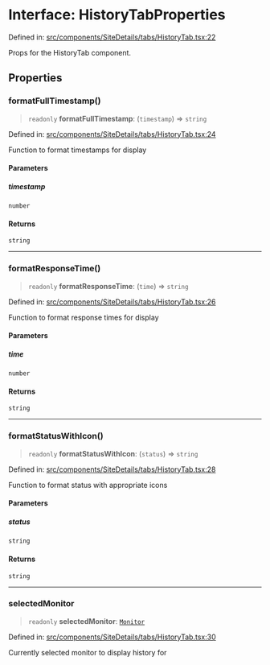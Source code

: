 # Interface: HistoryTabProperties

Defined in: [src/components/SiteDetails/tabs/HistoryTab.tsx:22](https://github.com/Nick2bad4u/Uptime-Watcher/blob/8a1973382d5fe14c52996ecda381894eb7ecd4a6/src/components/SiteDetails/tabs/HistoryTab.tsx#L22)

Props for the HistoryTab component.

## Properties

### formatFullTimestamp()

> `readonly` **formatFullTimestamp**: (`timestamp`) => `string`

Defined in: [src/components/SiteDetails/tabs/HistoryTab.tsx:24](https://github.com/Nick2bad4u/Uptime-Watcher/blob/8a1973382d5fe14c52996ecda381894eb7ecd4a6/src/components/SiteDetails/tabs/HistoryTab.tsx#L24)

Function to format timestamps for display

#### Parameters

##### timestamp

`number`

#### Returns

`string`

***

### formatResponseTime()

> `readonly` **formatResponseTime**: (`time`) => `string`

Defined in: [src/components/SiteDetails/tabs/HistoryTab.tsx:26](https://github.com/Nick2bad4u/Uptime-Watcher/blob/8a1973382d5fe14c52996ecda381894eb7ecd4a6/src/components/SiteDetails/tabs/HistoryTab.tsx#L26)

Function to format response times for display

#### Parameters

##### time

`number`

#### Returns

`string`

***

### formatStatusWithIcon()

> `readonly` **formatStatusWithIcon**: (`status`) => `string`

Defined in: [src/components/SiteDetails/tabs/HistoryTab.tsx:28](https://github.com/Nick2bad4u/Uptime-Watcher/blob/8a1973382d5fe14c52996ecda381894eb7ecd4a6/src/components/SiteDetails/tabs/HistoryTab.tsx#L28)

Function to format status with appropriate icons

#### Parameters

##### status

`string`

#### Returns

`string`

***

### selectedMonitor

> `readonly` **selectedMonitor**: [`Monitor`](../../../../../../shared/types/interfaces/Monitor.md)

Defined in: [src/components/SiteDetails/tabs/HistoryTab.tsx:30](https://github.com/Nick2bad4u/Uptime-Watcher/blob/8a1973382d5fe14c52996ecda381894eb7ecd4a6/src/components/SiteDetails/tabs/HistoryTab.tsx#L30)

Currently selected monitor to display history for
